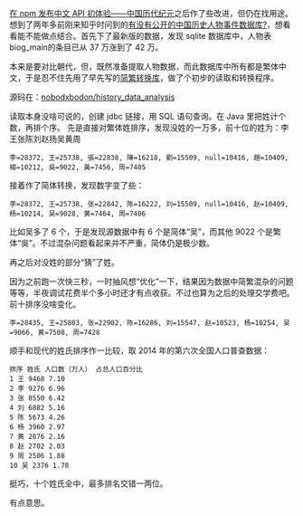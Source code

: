 [在 npm 发布中文 API 初体验——中国历代纪元](https://zhuanlan.zhihu.com/p/126607340)之后作了些改进，但仍在找用途。想到了两年多前刚来知乎时问到的[有没有公开的中国历史人物事件数据库?](https://www.zhihu.com/question/61607216/answer/190251150)，想看看能不能做点结合。首先下了最新版的数据，发现 sqlite 数据库中，人物表biog_main的条目已从 37 万涨到了 42 万。

本来是要对比朝代，但，既然准备提取人物数据，而此数据库中所有都是繁体中文，于是忍不住先用了早先写的[简繁转换库](https://zhuanlan.zhihu.com/p/28024364)，做了个初步的读取和转换程序。

源码在：[nobodxbodon/history_data_analysis](https://github.com/nobodxbodon/history_data_analysis)

读取本身没啥可说的，创建 jdbc 链接，用 SQL 语句查询。在 Java 里把姓计个数，再排个序。
先是直接对繁体姓排序，发现没姓的一万多，前十位的姓为：李王张陈刘赵扬吴黄周
```
李=28372, 王=25738, 張=22838, 陳=16218, 劉=15509, null=10416, 趙=10409, 楊=10212, 吳=9022, 黃=7456, 周=7405
```
接着作了简体转换，发现数字变了些：
```
李=28372, 王=25738, 张=22842, 陈=16222, 刘=15509, null=10416, 赵=10409, 杨=10214, 吴=9028, 黄=7464, 周=7406
```
比如吴多了 6 个，于是发现源数据中有 6 个是简体“吴”，而其他 9022 个是繁体“吳”。不过混杂问题看起来并不严重，简体仍是极少数。

再之后对没姓的部分“猜”了姓。

因为之前跑一次快三秒，一时抽风想“优化”一下，结果因为数据中简繁混杂的问题等等，半夜调试花费半个多小时还才有点收获。不过也算为之后的处理交学费吧。前十排序没啥变化。
```
李=28435, 王=25803, 张=22902, 陈=16286, 刘=15547, 赵=10523, 杨=10254, 吴=9066, 黄=7508, 周=7428
```
顺手和现代的姓氏排序作一比较，取 2014 年的第六次全国人口普查数据：
```
排序 姓氏 人口数（万人） 占总人口百分比
1 王 9468 7.10
2 李 9276 6.96
3 张 8550 6.42
4 刘 6882 5.16
5 陈 5673 4.26
6 杨 3960 2.97
7 黄 2876 2.16
8 赵 2702 2.03
9 周 2506 1.88
10 吴 2376 1.78
```
挺巧，十个姓氏全中，最多排名交错一两位。

有点意思。